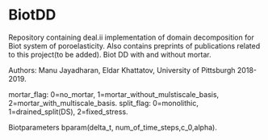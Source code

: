 # BiotDD
Repository containing deal.ii implementation of domain decomposition for Biot system of poroelasticity.
Also contains preprints of publications related to this project(to be added).
Biot DD with and without mortar.

Authors: Manu Jayadharan, Eldar Khattatov, University of Pittsburgh 2018-2019.

mortar_flag: 0=no_mortar, 1=mortar_without_mulstiscale_basis, 2=mortar_with_multiscale_basis.
split_flag: 0=monolithic, 1=drained_split(DS), 2=fixed_stress.

Biotparameters bparam(delta_t, num_of_time_steps,c_0,alpha).
